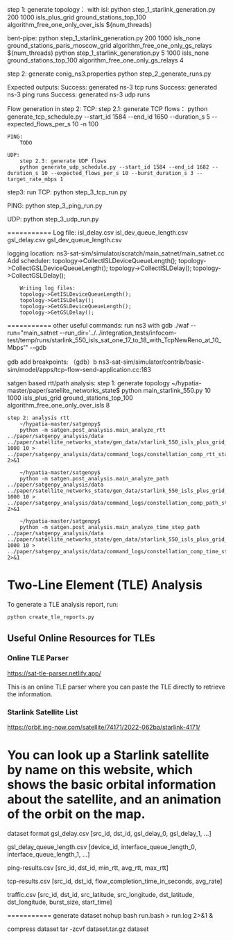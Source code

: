 step 1: generate topology：
with isl:
    python step_1_starlink_generation.py 200 1000 isls_plus_grid ground_stations_top_100 algorithm_free_one_only_over_isls ${num_threads}

bent-pipe:
    python step_1_starlink_generation.py 200 1000 isls_none ground_stations_paris_moscow_grid algorithm_free_one_only_gs_relays ${num_threads}
    python step_1_starlink_generation.py 5 1000 isls_none ground_stations_top_100 algorithm_free_one_only_gs_relays 4


step 2: generate conig_ns3.properties
    python step_2_generate_runs.py

Expected outputs:
    Success: generated ns-3 tcp runs
    Success: generated ns-3 ping runs
    Success: generated ns-3 udp runs

Flow generation in step 2:
    TCP:
        step 2.1: generate TCP flows：
        python generate_tcp_schedule.py --start_id 1584 --end_id 1650 --duration_s 5 --expected_flows_per_s 10 -n 100

    PING:
        TODO

    UDP:
        step 2.3: generate UDP flows
        python generate_udp_schedule.py --start_id 1584 --end_id 1682 --duration_s 10 --expected_flows_per_s 10 --burst_duration_s 3 --target_rate_mbps 1
  

step3: run
TCP:
    python step_3_tcp_run.py

PING:
    python step_3_ping_run.py

UDP:
    python step_3_udp_run.py


===========
Log file:
    isl_delay.csv
    isl_dev_queue_length.csv
    gsl_delay.csv
    gsl_dev_queue_length.csv

logging location:
    ns3-sat-sim/simulator/scratch/main_satnet/main_satnet.cc
        Add scheduler:
        topology->CollectISLDeviceQueueLength();
        topology->CollectGSLDeviceQueueLength();
        topology->CollectISLDelay();
        topology->CollectGSLDelay();

        Writing log files:
        topology->GetISLDeviceQueueLength();
        topology->GetISLDelay();
        topology->GetGSLDeviceQueueLength();
        topology->GetGSLDelay();

===========
other useful commands:
run ns3 with gdb
    ./waf --run="main_satnet --run_dir='../../integration_tests/infocom-test/temp/runs/starlink_550_isls_sat_one_17_to_18_with_TcpNewReno_at_10_Mbps'" --gdb

gdb add breakpoints:
（gdb）b ns3-sat-sim/simulator/contrib/basic-sim/model/apps/tcp-flow-send-application.cc:183

satgen based rtt/path analysis:
    step 1: generate topology
        ~/hypatia-master/paper/satellite_networks_state$ 
        python main_starlink_550.py 10 1000 isls_plus_grid ground_stations_top_100 algorithm_free_one_only_over_isls 8

    step 2: analysis rtt
        ~/hypatia-master/satgenpy$ 
        python -m satgen.post_analysis.main_analyze_rtt ../paper/satgenpy_analysis/data ../paper/satellite_networks_state/gen_data/starlink_550_isls_plus_grid_ground_stations_top_100_algorithm_free_one_only_over_isls 1000 10 > ../paper/satgenpy_analysis/data/command_logs/constellation_comp_rtt_starlink_1000ms_for_10s.log 2>&1

        ~/hypatia-master/satgenpy$ 
        python -m satgen.post_analysis.main_analyze_path ../paper/satgenpy_analysis/data ../paper/satellite_networks_state/gen_data/starlink_550_isls_plus_grid_ground_stations_top_100_algorithm_free_one_only_over_isls 1000 10 > ../paper/satgenpy_analysis/data/command_logs/constellation_comp_path_starlink_1000ms_for_10s.log 2>&1

        ~/hypatia-master/satgenpy$ 
        python -m satgen.post_analysis.main_analyze_time_step_path ../paper/satgenpy_analysis/data ../paper/satellite_networks_state/gen_data/starlink_550_isls_plus_grid_ground_stations_top_100_algorithm_free_one_only_over_isls 1000 10 > ../paper/satgenpy_analysis/data/command_logs/constellation_comp_time_step_path_starlink_1000ms_for_10s.log 2>&1

# Two-Line Element (TLE) Analysis

To generate a TLE analysis report, run:

```shell
python create_tle_reports.py
```

## Useful Online Resources for TLEs

### Online TLE Parser
https://sat-tle-parser.netlify.app/

This is an online TLE parser where you can paste the TLE directly to retrieve the information.

### Starlink Satellite List

https://orbit.ing-now.com/satellite/74171/2022-062ba/starlink-4171/

You can look up a Starlink satellite by name on this website, which shows the basic orbital information about the satellite, and an animation of the orbit on the map. 
===========
dataset format
gsl_delay.csv
[src_id, dst_id, gsl_delay_0, gsl_delay_1, ...]

gsl_delay_queue_length.csv
[device_id, interface_queue_length_0, interface_queue_length_1, ...]

ping-results.csv
[src_id, dst_id, min_rtt, avg_rtt, max_rtt]

tcp-results.csv
[src_id, dst_id, flow_completion_time_in_seconds, avg_rate]
 
 traffic.csv
[src_id, dst_id, src_latitude, src_longitude, dst_latitude, dst_longitude, burst_size, start_time] 

===========
generate dataset
nohup bash run.bash > run.log 2>&1 &

compress dataset
tar -zcvf dataset.tar.gz dataset